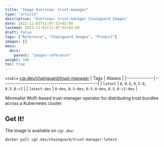 ```yaml
---
title: "Image Overview: trust-manager"
type: "article"
description: "Overview: trust-manager Chainguard Images"
date: 2022-11-01T11:07:52+02:00
lastmod: 2022-11-01T11:07:52+02:00
draft: false
tags: ["Reference", "Chainguard Images", "Product"]
images: []
menu:
  docs:
    parent: "images-reference"
weight: 500
toc: true
---
```


`stable` [cgr.dev/chainguard/trust-manager](https://github.com/chainguard-images/images/tree/main/images/trust-manager)
| Tags         | Aliases                                         |
|--------------|-------------------------------------------------|
| `latest`     | `0`, `0.5`, `0.5.0`, `0.5.0-r2`                 |
| `latest-dev` | `0-dev`, `0.5-dev`, `0.5.0-dev`, `0.5.0-r2-dev` |



Minimalist Wolfi-based trust-manager operator for distributing trust bundles across a Kubernetes cluster.

## Get It!

The image is available on `cgr.dev`:

```
docker pull cgr.dev/chainguard/trust-manager:latest
```

